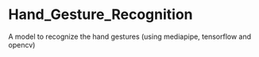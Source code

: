 # Hand_Gesture_Recognition
A model to recognize the hand gestures (using mediapipe, tensorflow and opencv)
